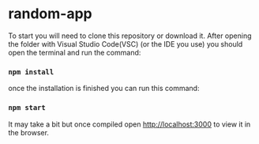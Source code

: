 # random-app

To start you will need to clone this repository or download it.
After opening the folder with Visual Studio Code(VSC) (or the IDE you use) you should open the terminal and run the command:
### `npm install`
once the installation is finished you can run this command:
### `npm start`

It may take a bit but once compiled open [http://localhost:3000](http://localhost:3000) to view it in the browser.




